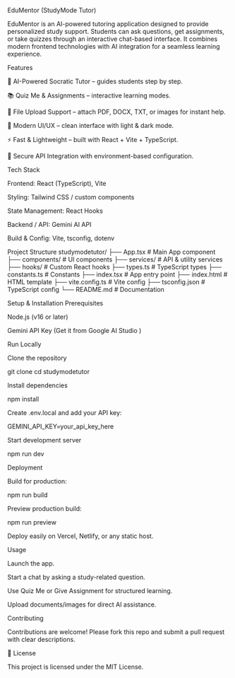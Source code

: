EduMentor (StudyMode Tutor)

EduMentor is an AI-powered tutoring application designed to provide personalized study support. Students can ask questions, get assignments, or take quizzes through an interactive chat-based interface. It combines modern frontend technologies with AI integration for a seamless learning experience.

 Features

🤖 AI-Powered Socratic Tutor – guides students step by step.

📚 Quiz Me & Assignments – interactive learning modes.

📂 File Upload Support – attach PDF, DOCX, TXT, or images for instant help.

🎨 Modern UI/UX – clean interface with light & dark mode.

⚡ Fast & Lightweight – built with React + Vite + TypeScript.

🔑 Secure API Integration with environment-based configuration.

 Tech Stack

Frontend: React (TypeScript), Vite

Styling: Tailwind CSS / custom components

State Management: React Hooks

Backend / API: Gemini AI API

Build & Config: Vite, tsconfig, dotenv

 Project Structure
studymodetutor/
├── App.tsx              # Main App component
├── components/          # UI components
├── services/            # API & utility services
├── hooks/               # Custom React hooks
├── types.ts             # TypeScript types
├── constants.ts         # Constants
├── index.tsx            # App entry point
├── index.html           # HTML template
├── vite.config.ts       # Vite config
├── tsconfig.json        # TypeScript config
└── README.md            # Documentation

 Setup & Installation
Prerequisites

Node.js
 (v16 or later)

Gemini API Key (Get it from Google AI Studio
)

Run Locally

Clone the repository

git clone <your-repo-url>
cd studymodetutor


Install dependencies

npm install


Create .env.local and add your API key:

GEMINI_API_KEY=your_api_key_here


Start development server

npm run dev

 Deployment

Build for production:

npm run build


Preview production build:

npm run preview


Deploy easily on Vercel, Netlify, or any static host.

 Usage

Launch the app.

Start a chat by asking a study-related question.

Use Quiz Me or Give Assignment for structured learning.

Upload documents/images for direct AI assistance.

 Contributing

Contributions are welcome! Please fork this repo and submit a pull request with clear descriptions.

📜 License

This project is licensed under the MIT License.